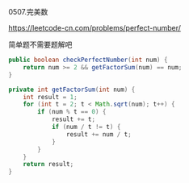 0507.完美数

https://leetcode-cn.com/problems/perfect-number/

简单题不需要题解吧

```java
public boolean checkPerfectNumber(int num) {
    return num >= 2 && getFactorSum(num) == num;
}

private int getFactorSum(int num) {
    int result = 1;
    for (int t = 2; t < Math.sqrt(num); t++) {
        if (num % t == 0) {
            result += t;
            if (num / t != t) {
                result += num / t;
            }
        }
    }
    return result;
}
```

